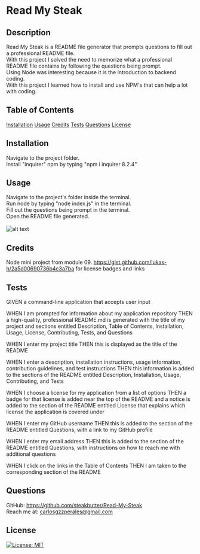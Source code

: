 # Read My Steak

## Description
Read My Steak is a README file generator that prompts questions to fill out a professional README file. <br>
With this project I solved the need to memorize what a professional README file contains by following the questions being prompt. <br>
Using Node was interesting because it is the introduction to backend coding. <br>
With this project I learned how to install and use NPM's that can help a lot with coding.

## Table of Contents
[Installation](#installation)
[Usage](#usage)
[Credits](#credits)
[Tests](#tests)
[Questions](#questions)
[License](#license)

## Installation
Navigate to the project folder. <br>
Install "inquirer" npm by typing "npm i inquirer 8.2.4"

## Usage
Navigate to the project's folder inside the terminal. <br>
Run node by typing "node index.js" in the terminal. <br>
Fill out the questions being prompt in the terminal. <br>
Open the README file generated. <br><br>
![alt text](<Node Challenge module 09.gif>)

## Credits
Node mini project from module 09. 
https://gist.github.com/lukas-h/2a5d00690736b4c3a7ba  for license badges and links

## Tests
GIVEN a command-line application that accepts user input

WHEN I am prompted for information about my application repository
THEN a high-quality, professional README.md is generated with the title of my project and sections entitled Description, Table of Contents, Installation, Usage, License, Contributing, Tests, and Questions

WHEN I enter my project title
THEN this is displayed as the title of the README

WHEN I enter a description, installation instructions, usage information, contribution guidelines, and test instructions
THEN this information is added to the sections of the README entitled Description, Installation, Usage, Contributing, and Tests


WHEN I choose a license for my application from a list of options
THEN a badge for that license is added near the top of the README and a notice is added to the section of the README entitled License that explains which license the application is covered under

WHEN I enter my GitHub username
THEN this is added to the section of the README entitled Questions, with a link to my GitHub profile

WHEN I enter my email address
THEN this is added to the section of the README entitled Questions, with instructions on how to reach me with additional questions

WHEN I click on the links in the Table of Contents
THEN I am taken to the corresponding section of the README

## Questions
GitHub: https://github.com/steakbutter/Read-My-Steak <br>
Reach me at: carlosgzzperales@gmail.com

## License
[![License: MIT](https://img.shields.io/badge/License-MIT-yellow.svg)](https://opensource.org/licenses/MIT)

